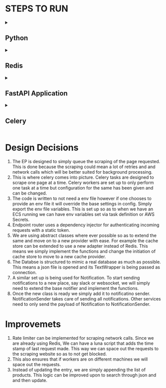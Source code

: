 # STEPS TO RUN

<details>
  <summary><h2>Python</h2></summary>

  1. We will need to use python 3.10 or above to run this.
  2. This constraint will cause issues when running poetry since this is a hard requirement.
  3. You can use asdf version manager to easily install different python interpreter. Simply go to the project root and enter 
      ```bash
     asdf install
      ```
  4. Once your python interpreter is ready, please install poetry.
      ```bash
      pip install poetry
      ```
      
  5. Once Poetry is installed, we use poetry to create a new virtual env and install all dependencies.
     ```bash
     poetry install
     ``` 
</details>

<details>
  <summary><h2>Redis</h2></summary>
  
  1. We will be using Redis as our message queue and cache store.
  2. We will simply use docker to run redis.
  3. Use `https://www.docker.com/` to download docker.
  4. Once docker deamon is up and running. We will start a container with redis in it and expose the port for our application to use.
     ```bash
     docker run -d -p6379:6379 redis
     ```
     This will pull the latest redis image and run it in detatched mode. Note you 
</details>

<details>
  <summary><h2>FastAPI Application</h2></summary>
  
  We are now ready to start our application.
  ```bash
  poetry run uvicorn main:app --port 8000 --reload
  ```
  This will start our application on port 8000. 
  You may visit `http://localhost:8000/docs` to check swagger docs.
</details>

<details>
  <summary><h2>Celery</h2></summary>
  
  In a new terminal we now start our Celery application
  ```bash
  poetry run celery -A app.task_queue.celery_app worker --loglevel=INFO --concurrency=1
  ```
</details>

# Design Decisions

  1. The EP is designed to simply queue the scraping of the page requested. This is done because the scraping could mean a lot of retries and and network calls which will be better suited for background processing.
  2. This is where celery comes into picture. Celery tasks are designed to scrape one page at a time. Celery workers are set up to only perform one task at a time but configuration for the same has been given and can be changed.
  3. The code is written to not need a env file however if one chooses to provide an env file it will override the base settings in config. Simply export the env file variables. This is set up so as to when we have an ECS running we can have env variables set via task definition or AWS Secrets.
  4. Endpoint router uses a dependency injector for authenticating incoming requests with a static token.
  5. We are using abstract classes where ever possible so as to extend the same and move on to a new provider with ease. For example the cache store can be extended to use a new adapter instead of Redis. This means we simply implement the functions and change the initiation of cache store to move to a new cache provider.
  6. The Databse is structured to mimic a real database as much as possible. This means a json file is opened and its TextWrapper is being passed as connection.
  7. A similar set up is being used for Notification. To start sending notifications to a new place, say slack or websocket, we will simply need to extend the base notifier and implement the functions.
  8. Once the new class is ready we simply add it to notificatino sender. NotificationSender takes care of sending all notifications. Other services need to only send the payload of Notification to NotificationSender.

# Improvemets
  1. Rate limiter can be implemented for scraping network calls. Since we are already using Redis, We can have a luna script that adds the time stamp of last request made. This way we can space out the requests to the scraping website so as to not get blocked.
  2. This also ensures that if workers are on different machines we will space out the requests.
  3. Instead of updating the entry, we are simply appending the list of products. This logic can be improved upon to search through json and and then update. 
